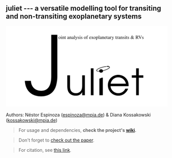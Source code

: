 juliet --- a versatile modelling tool for transiting and non-transiting exoplanetary systems
---

![Juliet logo](juliet.png?raw=true)

Authors: Néstor Espinoza (espinoza@mpia.de) & Diana Kossakowski (kossakowski@mpia.de)

> For usage and dependencies, **check the project's [wiki](https://github.com/nespinoza/juliet/wiki).**

> Don't forget to [check out the paper](https://arxiv.org/abs/1812.08549).

> For citation, see [this link](https://github.com/nespinoza/juliet/wiki/Citing-the-code).
